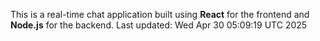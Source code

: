 This is a real-time chat application built using **React** for the frontend and **Node.js** for the backend.
Last updated: Wed Apr 30 05:09:19 UTC 2025
